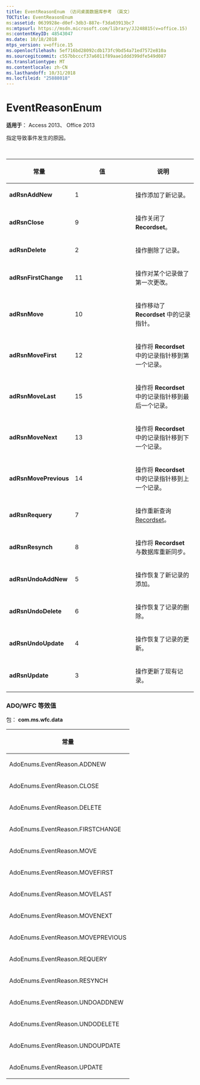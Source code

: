 ```yaml
---
title: EventReasonEnum （访问桌面数据库参考 （英文）
TOCTitle: EventReasonEnum
ms:assetid: 0639928e-d0ef-3db3-887e-f3da03913bc7
ms:mtpsurl: https://msdn.microsoft.com/library/JJ248815(v=office.15)
ms:contentKeyID: 48543047
ms.date: 10/18/2018
mtps_version: v=office.15
ms.openlocfilehash: 5ef716bd28092cdb173fc9bd54a71ed7572e810a
ms.sourcegitcommit: c557bbcccf37a6011f89aae1ddd399dfe549d087
ms.translationtype: MT
ms.contentlocale: zh-CN
ms.lasthandoff: 10/31/2018
ms.locfileid: "25888018"
---
```

# <a name="eventreasonenum"></a>EventReasonEnum

**适用于**： Access 2013、 Office 2013

指定导致事件发生的原因。

<br/>

<table>
<colgroup>
<col style="width: 33%" />
<col style="width: 33%" />
<col style="width: 33%" />
</colgroup>
<thead>
<tr class="header">
<th><p>常量</p></th>
<th><p>值</p></th>
<th><p>说明</p></th>
</tr>
</thead>
<tbody>
<tr class="odd">
<td><p><strong>adRsnAddNew</strong></p></td>
<td><p>1</p></td>
<td><p>操作添加了新记录。</p></td>
</tr>
<tr class="even">
<td><p><strong>adRsnClose</strong></p></td>
<td><p>9</p></td>
<td><p>操作关闭了 <strong>Recordset</strong>。</p></td>
</tr>
<tr class="odd">
<td><p><strong>adRsnDelete</strong></p></td>
<td><p>2</p></td>
<td><p>操作删除了记录。</p></td>
</tr>
<tr class="even">
<td><p><strong>adRsnFirstChange</strong></p></td>
<td><p>11</p></td>
<td><p>操作对某个记录做了第一次更改。</p></td>
</tr>
<tr class="odd">
<td><p><strong>adRsnMove</strong></p></td>
<td><p>10</p></td>
<td><p>操作移动了 <strong>Recordset</strong> 中的记录指针。</p></td>
</tr>
<tr class="even">
<td><p><strong>adRsnMoveFirst</strong></p></td>
<td><p>12</p></td>
<td><p>操作将 <strong>Recordset</strong> 中的记录指针移到第一个记录。</p></td>
</tr>
<tr class="odd">
<td><p><strong>adRsnMoveLast</strong></p></td>
<td><p>15</p></td>
<td><p>操作将 <strong>Recordset</strong> 中的记录指针移到最后一个记录。</p></td>
</tr>
<tr class="even">
<td><p><strong>adRsnMoveNext</strong></p></td>
<td><p>13</p></td>
<td><p>操作将 <strong>Recordset</strong> 中的记录指针移到下一个记录。</p></td>
</tr>
<tr class="odd">
<td><p><strong>adRsnMovePrevious</strong></p></td>
<td><p>14</p></td>
<td><p>操作将 <strong>Recordset</strong> 中的记录指针移到上一个记录。</p></td>
</tr>
<tr class="even">
<td><p><strong>adRsnRequery</strong></p></td>
<td><p>7</p></td>
<td><p>操作重新查询 <a href="recordset-object-ado.md">Recordset</a>。</p></td>
</tr>
<tr class="odd">
<td><p><strong>adRsnResynch</strong></p></td>
<td><p>8</p></td>
<td><p>操作将 <strong>Recordset</strong> 与数据库重新同步。</p></td>
</tr>
<tr class="even">
<td><p><strong>adRsnUndoAddNew</strong></p></td>
<td><p>5</p></td>
<td><p>操作恢复了新记录的添加。</p></td>
</tr>
<tr class="odd">
<td><p><strong>adRsnUndoDelete</strong></p></td>
<td><p>6</p></td>
<td><p>操作恢复了记录的删除。</p></td>
</tr>
<tr class="even">
<td><p><strong>adRsnUndoUpdate</strong></p></td>
<td><p>4</p></td>
<td><p>操作恢复了记录的更新。</p></td>
</tr>
<tr class="odd">
<td><p><strong>adRsnUpdate</strong></p></td>
<td><p>3</p></td>
<td><p>操作更新了现有记录。</p></td>
</tr>
</tbody>
</table>


### <a name="adowfc-equivalent"></a>ADO/WFC 等效值

包： **com.ms.wfc.data**

<table>
<colgroup>
<col style="width: 100%" />
</colgroup>
<thead>
<tr class="header">
<th><p>常量</p></th>
</tr>
</thead>
<tbody>
<tr class="odd">
<td><p>AdoEnums.EventReason.ADDNEW</p></td>
</tr>
<tr class="even">
<td><p>AdoEnums.EventReason.CLOSE</p></td>
</tr>
<tr class="odd">
<td><p>AdoEnums.EventReason.DELETE</p></td>
</tr>
<tr class="even">
<td><p>AdoEnums.EventReason.FIRSTCHANGE</p></td>
</tr>
<tr class="odd">
<td><p>AdoEnums.EventReason.MOVE</p></td>
</tr>
<tr class="even">
<td><p>AdoEnums.EventReason.MOVEFIRST</p></td>
</tr>
<tr class="odd">
<td><p>AdoEnums.EventReason.MOVELAST</p></td>
</tr>
<tr class="even">
<td><p>AdoEnums.EventReason.MOVENEXT</p></td>
</tr>
<tr class="odd">
<td><p>AdoEnums.EventReason.MOVEPREVIOUS</p></td>
</tr>
<tr class="even">
<td><p>AdoEnums.EventReason.REQUERY</p></td>
</tr>
<tr class="odd">
<td><p>AdoEnums.EventReason.RESYNCH</p></td>
</tr>
<tr class="even">
<td><p>AdoEnums.EventReason.UNDOADDNEW</p></td>
</tr>
<tr class="odd">
<td><p>AdoEnums.EventReason.UNDODELETE</p></td>
</tr>
<tr class="even">
<td><p>AdoEnums.EventReason.UNDOUPDATE</p></td>
</tr>
<tr class="odd">
<td><p>AdoEnums.EventReason.UPDATE</p></td>
</tr>
</tbody>
</table>

